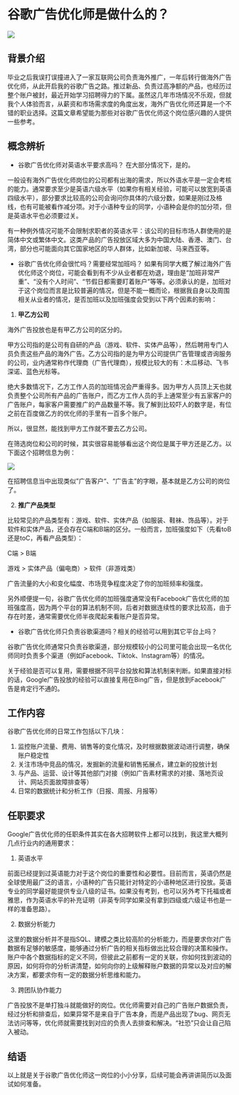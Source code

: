 # 谷歌广告优化师是做什么的？


![](/assets/google-ads-specialist.webp)

## 背景介绍
毕业之后我误打误撞进入了一家互联网公司负责海外推广，一年后转行做海外广告优化师，从此开启我的谷歌广告之路。推过新品、负责过高净额的产品，也经历过整个账户被封，最近开始学习招聘得力的下属。虽然这几年市场情况不乐观，但就我个人体验而言，从薪资和市场需求度的角度出发，海外广告优化师还算是一个不错的职业选择。这篇文章希望能为那些对谷歌广告优化师这个岗位感兴趣的人提供一些参考。

## 概念辨析
- 谷歌广告优化师对英语水平要求高吗？
在大部分情况下，是的。

一般设有海外广告优化师岗位的公司都有出海的需求，所以外语水平是一定会考核的能力。通常要求至少是英语六级水平（如果你有相关经验，可能可以放宽到英语四级水平），部分要求比较高的公司会询问你具体的六级分数，如果是刚过及格线，也有可能被看作减分项。对于小语种专业的同学，小语种会是你的加分项，但是英语水平也必须要过关。

有一种例外情况可能不会限制求职者的英语水平：该公司的目标市场人群使用的是简体中文或繁体中文。这类产品的广告投放区域大多为中国大陆、香港、澳门、台湾，部分也可能面向其它国家地区的华人群体，比如新加坡、马来西亚等。

- 谷歌广告优化师会很忙吗？需要经常加班吗？
如果有同学大概了解过海外广告优化师这个岗位，可能会看到有不少从业者都在劝退，理由是“加班非常严重”、“没有个人时间”、“节假日都需要盯着账户”等等。必须承认的是，加班对于这个岗位而言是比较普遍的情况，但是不能一概而论，根据我自身以及周围相关从业者的情况，是否加班以及加班强度会受到以下两个因素的影响：
1. **甲乙方公司**

海外广告投放也是有甲乙方公司的区分的。

甲方公司指的是公司有自研的产品（游戏、软件、实体产品等），然后聘用专门人员负责这些产品的海外广告。乙方公司指的是为甲方公司提供广告管理或咨询服务的公司，业内通常称作代理商（广告代理商），规模比较大的有：木瓜移动、飞书深诺、蓝色光标等。

绝大多数情况下，乙方工作人员的加班情况会严重得多。因为甲方人员顶上天也就负责整个公司所有产品的广告账户，而乙方工作人员的手上通常至少有五家客户的广告账户，每家客户需要推广的产品数量不等。我了解到比较吓人的数字是，有位之前在百度做乙方的优化师的手里有一百多个账户。

所以，很显然，能找到甲方工作就不要去乙方公司。

在筛选岗位和公司的时候，其实很容易能够看出这个岗位是属于甲方还是乙方。以下面这个招聘信息为例：

 ![](/assets/job-requirement.png)

在招聘信息当中出现类似”广告客户“、“广告主”的字眼，基本就是乙方公司的岗位了。


2. **推广产品类型**

比较常见的产品类型有：游戏、软件、实体产品（如服装、鞋袜、饰品等）。对于软件和实体产品，还会存在C端和B端的区分。一般而言，加班强度如下（先看toB还是toC，再看产品类型）：

C端 > B端

游戏 >  实体产品（偏电商）> 软件（非游戏类）

广告流量的大小和变化幅度、市场竞争程度决定了你的加班频率和强度。

另外顺便提一句，谷歌广告优化师的加班强度通常没有Facebook广告优化师的加班强度高，因为两个平台的算法机制不同，后者对数据连续性的要求比较高，由于存在时差，通常需要优化师半夜爬起来看账户是否异常。

- 谷歌广告优化师只负责谷歌渠道吗？相关的经验可以用到其它平台上吗？

谷歌广告优化师通常只负责谷歌渠道，部分规模较小的公司里可能会出现一名优化师同时负责多个渠道（例如Facebook、Tiktok、Instagram等）的情况。

关于经验是否可以复用，需要根据不同平台投放和算法机制来判断。如果直接对标的话，Google广告投放的经验可以直接复用在Bing广告，但是放到Facebook广告是肯定行不通的。

## 工作内容
谷歌广告优化师的日常工作包括以下几块：

1. 监控账户流量、费用、销售等的变化情况，及时根据数据波动进行调整，确保账户稳定性
2. 关注市场中竞品的情况，发掘新的流量和销售拓展点，建立新的投放计划
3. 与产品、运营、设计等其他部门对接（例如广告素材需求的对接、落地页设计、网站页面故障排查等）
4. 日常的数据统计和分析工作（日报、周报、月报等）

## 任职要求
Google广告优化师的任职条件其实在各大招聘软件上都可以找到，我这里大概列几点行业内的通用要求：

1. 英语水平

前面已经提到过英语能力对于这个岗位的重要性和必要性。目前而言，英语仍然是全球使用最广泛的语言，小语种的广告只能针对特定的小语种地区进行投放。英语专业的同学最好能提供专业八级的证书。如果没有考到，也可以另外考下托福或者雅思，作为英语水平的补充证明（非英专同学如果没有拿到四级或六级证书也是一样的准备思路）。

2. 数据分析能力

这里的数据分析并不是指SQL、建模之类比较高阶的分析能力，而是要求你对广告数据有足够的敏感度，能够通过分析广告的相关指标做出比较合理的决策和操作。账户中各个数据指标的定义不同，但彼此之前都有一定的关联，你如何找到波动的原因，如何将你的分析讲清楚，如何向你的上级解释账户数据的异常以及对应的解决方案，都要求你有一定的数据分析思维和能力。

3. 跨团队协作能力

广告投放不是单打独斗就能做好的岗位。优化师需要对自己的广告账户数据负责，经过分析和排查后，如果异常不是来自于广告本身，而是产品出现了bug、网页无法访问等等，优化师就需要找到对应的负责人去排查和解决。“社恐”只会让自己陷入被动。

## 结语
以上就是关于谷歌广告优化师这一岗位的小小分享，后续可能会再讲讲简历以及面试如何准备。

